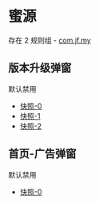 # 蜜源

存在 2 规则组 - [com.jf.my](/src/apps/com.jf.my.ts)

## 版本升级弹窗

默认禁用

- [快照-0](https://i.gkd.li/i/12838034)
- [快照-1](https://i.gkd.li/i/12840591)
- [快照-2](https://i.gkd.li/i/13786867)

## 首页-广告弹窗

默认禁用

- [快照-0](https://i.gkd.li/i/12840619)
